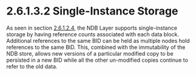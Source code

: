 <html dir="LTR" xmlns:mshelp="http://msdn.microsoft.com/mshelp" xmlns:ddue="http://ddue.schemas.microsoft.com/authoring/2003/5" xmlns:xlink="http://www.w3.org/1999/xlink" xmlns:tool="http://www.microsoft.com/tooltip">
    <head>
        <meta http-equiv="Content-Type" content="text/html; CHARSET=utf-8"></meta>
        <meta name="save" content="history"></meta>
        <title>2.6.1.3.2 Single-Instance Storage</title>
        <xml>
            <mshelp:toctitle title="2.6.1.3.2 Single-Instance Storage"></mshelp:toctitle>
            <mshelp:rltitle title="[MS-PST]: Single-Instance Storage"></mshelp:rltitle>
            <mshelp:keyword index="A" term="a5960791-199f-4eaf-99a3-9e7dc4cb6bab"></mshelp:keyword>
            <mshelp:attr name="DCSext.ContentType" value="open specification"></mshelp:attr>
            <mshelp:attr name="AssetID" value="a5960791-199f-4eaf-99a3-9e7dc4cb6bab"></mshelp:attr>
            <mshelp:attr name="TopicType" value="kbRef"></mshelp:attr>
            <mshelp:attr name="DCSext.Title" value="[MS-PST]: Single-Instance Storage" />
        </xml>
    </head>
    <body>
        <div id="header">
            <h1 class="heading">2.6.1.3.2 Single-Instance Storage</h1>
        </div>
        <div id="mainSection">
            <div id="mainBody">
                <div id="allHistory" class="saveHistory"></div>
                <div id="sectionSection0" class="section" name="collapseableSection">
                    

<p>As seen in section <a href="9daacaf8-19b2-44ca-ba66-a6ce17cebbf4.htm">2.6.1.2.4</a>, the NDB Layer
supports single-instance storage by having reference counts associated with
each data block. Additional references to the same BID can be held as multiple
nodes hold references to the same BID. This, combined with the immutability of
the NDB store, allows new versions of a particular modified copy to be persisted
in a new BID while all the other un-modified copies continue to refer to the
old data.</p>
                </div>
            </div>
        </div>
    </body>
</html>